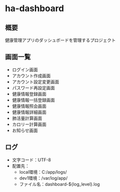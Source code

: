 # ha-dashboard

## 概要
健康管理アプリのダッシュボードを管理するプロジェクト

## 画面一覧

- ログイン画面
- アカウント作成画面
- アカウント設定変更画面
- パスワード再設定画面
- 健康情報登録画面
- 健康情報一括登録画面
- 健康情報照会画面
- 健康情報詳細画面
- 肺活量計算画面
- カロリー計算画面
- お知らせ画面

## ログ
- 文字コード：UTF-8
- 配置先：
    - local環境：C:/app/logs/
    - dev1環境：/var/log/app/
    - ファイル名：dashboard-${log_level}.log

